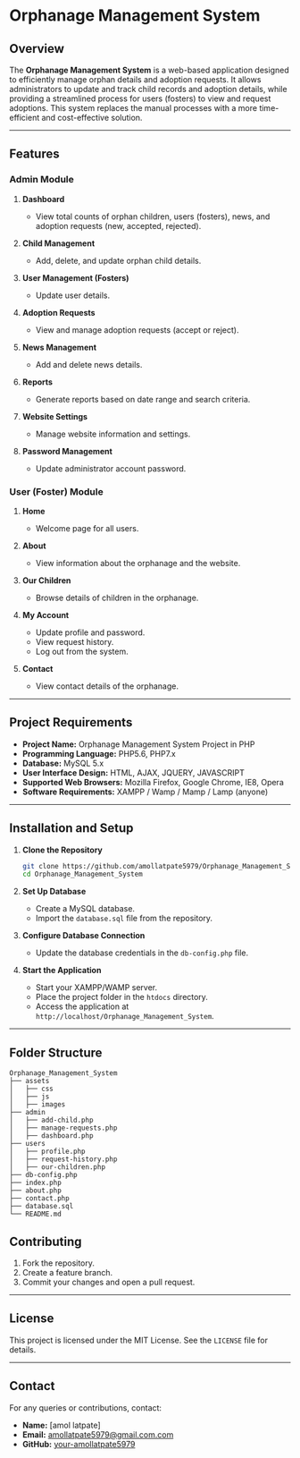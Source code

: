 # Orphanage Management System

## Overview
The **Orphanage Management System** is a web-based application designed to efficiently manage orphan details and adoption requests. It allows administrators to update and track child records and adoption details, while providing a streamlined process for users (fosters) to view and request adoptions. This system replaces the manual processes with a more time-efficient and cost-effective solution.

---

## Features

### Admin Module
1. **Dashboard**
   - View total counts of orphan children, users (fosters), news, and adoption requests (new, accepted, rejected).

2. **Child Management**
   - Add, delete, and update orphan child details.

3. **User Management (Fosters)**
   - Update user details.

4. **Adoption Requests**
   - View and manage adoption requests (accept or reject).

5. **News Management**
   - Add and delete news details.

6. **Reports**
   - Generate reports based on date range and search criteria.

7. **Website Settings**
   - Manage website information and settings.

8. **Password Management**
   - Update administrator account password.

### User (Foster) Module
1. **Home**
   - Welcome page for all users.

2. **About**
   - View information about the orphanage and the website.

3. **Our Children**
   - Browse details of children in the orphanage.

4. **My Account**
   - Update profile and password.
   - View request history.
   - Log out from the system.

5. **Contact**
   - View contact details of the orphanage.

---

## Project Requirements

- **Project Name:** Orphanage Management System Project in PHP
- **Programming Language:** PHP5.6, PHP7.x
- **Database:** MySQL 5.x
- **User Interface Design:** HTML, AJAX, JQUERY, JAVASCRIPT
- **Supported Web Browsers:** Mozilla Firefox, Google Chrome, IE8, Opera
- **Software Requirements:** XAMPP / Wamp / Mamp / Lamp (anyone)

---

## Installation and Setup

1. **Clone the Repository**
   ```bash
   git clone https://github.com/amollatpate5979/Orphanage_Management_System.git
   cd Orphanage_Management_System
   ```

2. **Set Up Database**
   - Create a MySQL database.
   - Import the `database.sql` file from the repository.

3. **Configure Database Connection**
   - Update the database credentials in the `db-config.php` file.

4. **Start the Application**
   - Start your XAMPP/WAMP server.
   - Place the project folder in the `htdocs` directory.
   - Access the application at `http://localhost/Orphanage_Management_System`.

---

## Folder Structure
```
Orphanage_Management_System
├── assets
│   ├── css
│   ├── js
│   ├── images
├── admin
│   ├── add-child.php
│   ├── manage-requests.php
│   ├── dashboard.php
├── users
│   ├── profile.php
│   ├── request-history.php
│   ├── our-children.php
├── db-config.php
├── index.php
├── about.php
├── contact.php
├── database.sql
└── README.md
```

## Contributing

1. Fork the repository.
2. Create a feature branch.
3. Commit your changes and open a pull request.

---

## License
This project is licensed under the MIT License. See the `LICENSE` file for details.

---

## Contact
For any queries or contributions, contact:
- **Name:** [amol latpate]
- **Email:** [amollatpate5979@gmail.com.com](mailto:amollatpate5979@gmail.com.com)
- **GitHub:** [your-amollatpate5979](https://github.com/Amollatpate5979)
